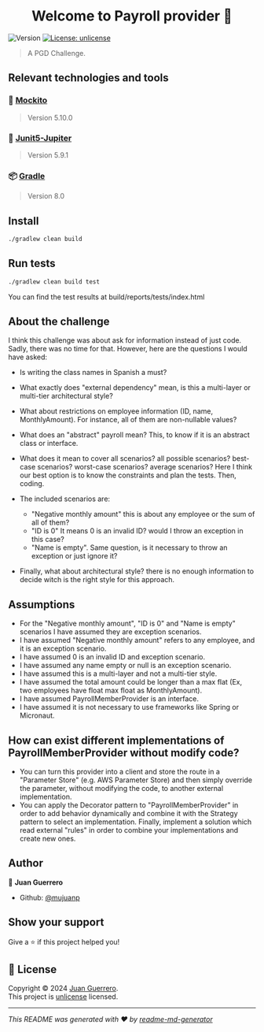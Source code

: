 <h1 align="center">Welcome to Payroll provider 👋</h1>
<p>
  <img alt="Version" src="https://img.shields.io/badge/version-0.1.0-blue.svg?cacheSeconds=2592000" />
  <a href="https://unlicense.org" target="_blank">
    <img alt="License: unlicense" src="https://img.shields.io/badge/License-unlicense-yellow.svg" />
  </a>
</p>

> A PGD Challenge.

## Relevant technologies and tools
### 🤡 [Mockito](https://site.mockito.org/)

> Version 5.10.0
### 🧪 [Junit5-Jupiter](https://junit.org/junit5/)

> Version 5.9.1
### 📦️️ [Gradle](https://gradle.org/)

> Version 8.0

## Install

```sh
./gradlew clean build
```

## Run tests

```sh
./gradlew clean build test
```
You can find the test results at build/reports/tests/index.html



## About the challenge
I think this challenge was about ask for information instead of just code. Sadly, there was no time for that. However, here are the questions I would have asked:

- Is writing the class names in Spanish a must?
- What exactly does "external dependency" mean, is this a multi-layer or multi-tier architectural style?
- What about restrictions on employee information (ID, name, MonthlyAmount). For instance, all of them are non-nullable values?
- What does an "abstract" payroll mean? This, to know if it is an abstract class or interface. 
- What does it mean to cover all scenarios? all possible scenarios? best-case scenarios? worst-case scenarios? average scenarios?  Here I think our best option is to know the constraints and plan the tests. Then, coding.
- The included scenarios are: 
  - "Negative monthly amount" this is about any employee or the sum of all of them?
  - "ID is 0" It means 0 is an invalid ID? would I throw an exception in this case?
  - "Name is empty".  Same question, is it necessary to throw an exception or just ignore it?

- Finally, what about architectural style? there is no enough information to decide witch is the right style for this approach.

## Assumptions
- For the "Negative monthly amount", "ID is 0" and "Name is empty" scenarios I have assumed they are exception scenarios.
- I have assumed "Negative monthly amount" refers to any employee, and it is an exception scenario.
- I have assumed 0 is an invalid ID and exception scenario.
- I have assumed any name empty or null is an exception scenario.
- I have assumed this is a multi-layer and not a multi-tier style.
- I have assumed the total amount could be longer than a max flat (Ex, two employees have float max float as MonthlyAmount).
- I have assumed PayrollMemberProvider is an interface.
- I have assumed it is not necessary to use frameworks like Spring or Micronaut. 

## How can exist different implementations of PayrollMemberProvider without modify code?
- You can turn this provider into a client and store the route in a "Parameter Store" (e.g. AWS Parameter Store) and then simply override the parameter, without modifying the code, to another external implementation.
- You can apply the Decorator pattern to "PayrollMemberProvider" in order to add behavior dynamically and combine it with the Strategy pattern to select an implementation. Finally, implement a solution which read external "rules" in order to combine your implementations and create new ones.




## Author

👤 **Juan Guerrero**

* Github: [@mujuanp](https://github.com/mujuanp)

## Show your support

Give a ⭐️ if this project helped you!

## 📝 License

Copyright © 2024 [Juan Guerrero](https://github.com/mujuanp). <br/>
This project is [unlicense](https://unlicense.org) licensed.

***
_This README was generated with ❤️ by [readme-md-generator](https://github.com/kefranabg/readme-md-generator)_